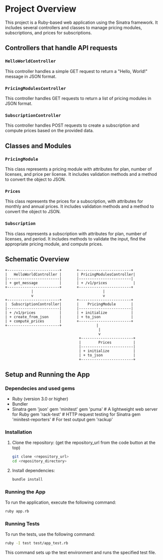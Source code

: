 # Project Overview

This project is a Ruby-based web application using the Sinatra framework. It includes several controllers and classes to
manage pricing modules, subscriptions, and prices for subscriptions.

## Controllers that handle API requests

### `HelloWorldController`

This controller handles a simple GET request to return a "Hello, World!" message in JSON format.

### `PricingModulesController`

This controller handles GET requests to return a list of pricing modules in JSON format.

### `SubscriptionController`

This controller handles POST requests to create a subscription and compute prices based on the provided data.

## Classes and Modules

### `PricingModule`

This class represents a pricing module with attributes for plan, number of licenses, and price per license. It includes
validation methods and a method to convert the object to JSON.

### `Prices`

This class represents the prices for a subscription, with attributes for monthly and annual prices. It includes
validation methods and a method to convert the object to JSON.

### `Subscription`

This class represents a subscription with attributes for plan, number of licenses, and period. It includes methods to
validate the input, find the appropriate pricing module, and compute prices.

## Schematic Overview

```plaintext
+------------------------+       +------------------------+
|   HelloWorldController |       | PricingModulesController|
|------------------------|       |------------------------|
| + get_message          |       | + /v1/prices            |
+------------------------+       +------------------------+
            |                                |
            v                                v
+------------------------+       +------------------------+
|  SubscriptionController|       |    PricingModule       |
|------------------------|       |------------------------|
| + /v1/prices           |       | + initialize           |
| + create_from_json     |       | + to_json              |
| + compute_prices       |       +------------------------+
+------------------------+                |
                                           |
                                           v
                                  +------------------------+
                                  |        Prices          |
                                  |------------------------|
                                  | + initialize           |
                                  | + to_json              |
                                  +------------------------+
```

## Setup and Running the App

### Dependecies and used gems

- Ruby (version 3.0 or higher)
- Bundler
- Sinatra
gem 'json'
gem 'minitest'
gem 'puma' # A lightweight web server for Ruby
gem 'rack-test' # HTTP request testing for Sinatra
gem 'minitest-reporters' # For test output
gem 'rackup'

### Installation

1. Clone the repository: (get the repository_url from the code button at the top)
   ```sh
   git clone <repository_url>
   cd <repository_directory>
   ```

2. Install dependencies:
   ```sh
   bundle install
   ```

### Running the App

To run the application, execute the following command:

```sh
ruby app.rb
```

### Running Tests

To run the tests, use the following command:

```sh
ruby -I test test/app_test.rb
```

This command sets up the test environment and runs the specified test file.
